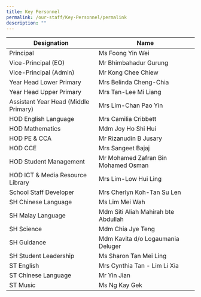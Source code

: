```yaml
---
title: Key Personnel
permalink: /our-staff/Key-Personnel/permalink
description: ""
---
```



| **Designation** | **Name** |
| --- | --- |
| Principal | Ms Foong Yin Wei |
| Vice-Principal (EO) | Mr Bhimbahadur Gurung |
| Vice-Principal (Admin) | Mr Kong Chee Chiew |
| Year Head Lower Primary | Mrs Belinda Cheng-Chia |
| Year Head Upper Primary | Mrs Tan-Lee Mi Liang |
| Assistant Year Head (Middle Primary) | Mrs Lim-Chan Pao Yin |
| HOD English Language   | Mrs Camilia Cribbett  
| HOD Mathematics   | Mdm Joy Ho Shi Hui  
|HOD PE & CCA   | Mr Rizanudin B Jusary   
| HOD CCE  | Mrs Sangeet Bajaj  |
| HOD Student Management   | Mr Mohamed Zafran Bin Mohamed Osman  
| HOD ICT & Media Resource Library  | Mrs Lim-Low Hui Ling  
| School Staff Developer  | Mrs Cherlyn Koh-Tan Su Len  |
| SH Chinese Language | Ms Lim Mei Wah |
| SH Malay Language   | Mdm Siti Aliah Mahirah bte Abdullah   |
| SH Science   | Mdm Chia Jye Teng  
| SH Guidance   | Mdm Kavita d/o Logaumania Deluger  
| SH Student Leadership | Ms Sharon Tan Mei Ling |
| ST English | Mrs Cynthia Tan - Lim Li Xia |
| ST Chinese Language | Mr Yin Jian |
| ST Music   | Ms Ng Kay Gek |